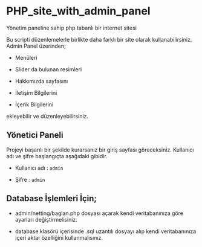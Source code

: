 # PHP_site_with_admin_panel
Yönetim paneline sahip php tabanlı bir internet sitesi

Bu scripti düzenlemelerle birlikte daha farklı bir site olarak kullanabilirsiniz. Admin Panel üzerinden;

- Menüleri

- Slider da bulunan resimleri

- Hakkımızda sayfasını

- İletişim Bilgilerini

- İçerik Bilgilerini

ekleyebilir ve düzenleyebilirsiniz.

## Yönetici Paneli
Projeyi başarılı bir şekilde kurarsanız bir giriş sayfası göreceksiniz. Kullanıcı adı ve şifre başlangıçta aşağıdaki gibidir.


- Kullanıcı adı : `admin`

- Şifre : `admin`

## Database İşlemleri İçin;

- admin/netting/baglan.php dosyası açarak kendi veritabanınıza göre ayarları değiştirmelisiniz.

- database klasörü içerisinde .sql uzantılı dosyayı alıp kendi veritabanınıza içeri aktar özelliğini kullanmalısınız.
